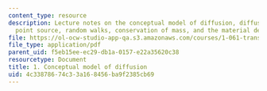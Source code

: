 ```yaml
---
content_type: resource
description: Lecture notes on the conceptual model of diffusion, diffusion from a
  point source, random walks, conservation of mass, and the material derivative.
file: https://ol-ocw-studio-app-qa.s3.amazonaws.com/courses/1-061-transport-processes-in-the-environment-fall-2008/4c33878674c33a168456ba9f2385cb69_conserve.pdf
file_type: application/pdf
parent_uid: f5eb15ee-ec29-db1a-0157-e22a35620c38
resourcetype: Document
title: 1. Conceptual model of diffusion
uid: 4c338786-74c3-3a16-8456-ba9f2385cb69
---
```

